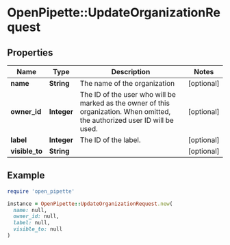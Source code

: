 # OpenPipette::UpdateOrganizationRequest

## Properties

| Name | Type | Description | Notes |
| ---- | ---- | ----------- | ----- |
| **name** | **String** | The name of the organization | [optional] |
| **owner_id** | **Integer** | The ID of the user who will be marked as the owner of this organization. When omitted, the authorized user ID will be used. | [optional] |
| **label** | **Integer** | The ID of the label. | [optional] |
| **visible_to** | **String** |  | [optional] |

## Example

```ruby
require 'open_pipette'

instance = OpenPipette::UpdateOrganizationRequest.new(
  name: null,
  owner_id: null,
  label: null,
  visible_to: null
)
```

